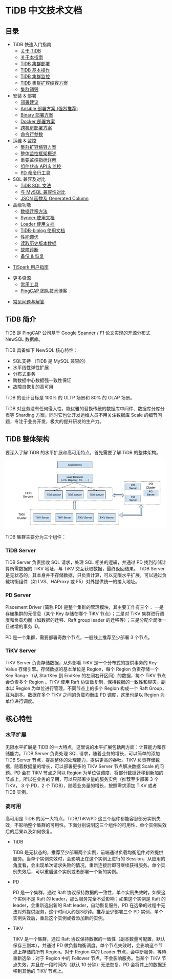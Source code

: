 # TiDB 中文技术文档

## 目录

+ TiDB 快速入门指南
  - [关于 TiDB](QUICKSTART.md#关于-tidb)
  - [关于本指南](QUICKSTART.md#关于本指南)
  - [TiDB 集群部署](QUICKSTART.md#tidb-集群部署)
  - [TiDB 基本操作](QUICKSTART.md#tidb-基本操作)
  - [TiDB 集群监控](QUICKSTART.md#tidb-集群监控)
  - [TiDB 集群扩容缩容方案](QUICKSTART.md#tidb-集群扩容缩容方案)
  - [集群销毁](QUICKSTART.md#集群销毁)
+ 安装 & 部署
  - [部署建议](op-guide/recommendation.md)
  - [Ansible 部署方案 (强烈推荐)](op-guide/ansible-deployment.md)
  - [Binary 部署方案](op-guide/binary-deployment.md)
  - [Docker 部署方案](op-guide/docker-deployment.md)
  - [跨机房部署方案](op-guide/location-awareness.md)
  - [命令行参数](op-guide/configuration.md)
+ 运维 & 监控
  - [集群扩容缩容方案](op-guide/horizontal-scale.md)
  - [整体监控框架概述](op-guide/monitor-overview.md)
  - [重要监控指标详解](op-guide/dashboard-overview-info.md)
  - [组件状态 API & 监控](op-guide/monitor.md)
  - [PD 命令行工具](op-guide/pd-control.md)
+ SQL 兼容及对比
  - [TiDB SQL 文法](sql/README.md)
  - [与 MySQL 兼容性对比](op-guide/mysql-compatibility.md)
  - [JSON 函数及 Generated Column](op-guide/json-functions-generated-column.md)
+ 高级功能
  - [数据迁移方法](op-guide/migration.md)
  - [Syncer 使用文档](tools/syncer.md)
  - [Loader 使用文档](tools/loader.md)
  - [TiDB-binlog 使用文档](op-guide/tidb-binlog.md)
  - [性能调优](op-guide/tune-tikv.md)
  - [读取历史版本数据](op-guide/history-read.md)
  - [故障诊断](trouble-shooting.md)
  - [备份 & 恢复](op-guide/backup-restore.md)
- [TiSpark 用户指南](op-guide/tispark_user_guide.md)
+ 更多资源
  - [常用工具](https://github.com/pingcap/tidb-tools)
  - [PingCAP 团队技术博客](https://pingcap.com/bloglist-zh.html)
- [常见问题与解答](FAQ.md)

## TiDB 简介

TiDB 是 PingCAP 公司基于 Google [Spanner](http://research.google.com/archive/spanner.html) / [F1](http://research.google.com/pubs/pub41344.html) 论文实现的开源分布式 NewSQL 数据库。

TiDB 具备如下 NewSQL 核心特性：

* SQL支持 （TiDB 是 MySQL 兼容的）
* 水平线性弹性扩展
* 分布式事务
* 跨数据中心数据强一致性保证
* 故障自恢复的高可用

TiDB 的设计目标是 100% 的 OLTP 场景和 80% 的 OLAP 场景。

TiDB 对业务没有任何侵入性，能优雅的替换传统的数据库中间件、数据库分库分表等 Sharding 方案。同时它也让开发运维人员不用关注数据库 Scale 的细节问题，专注于业务开发，极大的提升研发的生产力。

## TiDB 整体架构

要深入了解 TiDB 的水平扩展和高可用特点，首先需要了解 TiDB 的整体架构。

![TiDB Architecture](media/tidb-architecture.png)

TiDB 集群主要分为三个组件：

### TiDB Server

TiDB Server 负责接收 SQL 请求，处理 SQL 相关的逻辑，并通过 PD 找到存储计算所需数据的 TiKV 地址，与 TiKV 交互获取数据，最终返回结果。
TiDB Server 是无状态的，其本身并不存储数据，只负责计算，可以无限水平扩展，可以通过负载均衡组件（如 LVS、HAProxy 或 F5）对外提供统一的接入地址。

### PD Server

Placement Driver (简称 PD) 是整个集群的管理模块，其主要工作有三个： 一是存储集群的元信息（某个 Key 存储在哪个 TiKV 节点）；二是对 TiKV 集群进行调度和负载均衡（如数据的迁移、Raft group leader 的迁移等）；三是分配全局唯一且递增的事务 ID。

PD 是一个集群，需要部署奇数个节点，一般线上推荐至少部署 3 个节点。

### TiKV Server

TiKV Server 负责存储数据，从外部看 TiKV 是一个分布式的提供事务的 Key-Value 存储引擎。存储数据的基本单位是 Region，每个 Region 负责存储一个 Key Range （从 StartKey 到 EndKey 的左闭右开区间）的数据，每个 TiKV 节点会负责多个 Region 。TiKV 使用 Raft 协议做复制，保持数据的一致性和容灾。副本以 Region 为单位进行管理，不同节点上的多个 Region 构成一个 Raft Group，互为副本。数据在多个 TiKV 之间的负载均衡由 PD 调度，这里也是以 Region 为单位进行调度。

## 核心特性

### 水平扩展

无限水平扩展是 TiDB 的一大特点，这里说的水平扩展包括两方面：计算能力和存储能力。TiDB Server 负责处理 SQL 请求，随着业务的增长，可以简单的添加 TiDB Server 节点，提高整体的处理能力，提供更高的吞吐。TiKV 负责存储数据，随着数据量的增长，可以部署更多的 TiKV Server 节点解决数据 Scale 的问题。PD 会在 TiKV 节点之间以 Region 为单位做调度，将部分数据迁移到新加的节点上。所以在业务的早期，可以只部署少量的服务实例（推荐至少部署 3 个 TiKV， 3 个 PD，2 个 TiDB），随着业务量的增长，按照需求添加 TiKV 或者 TiDB 实例。

### 高可用

高可用是 TiDB 的另一大特点，TiDB/TiKV/PD 这三个组件都能容忍部分实例失效，不影响整个集群的可用性。下面分别说明这三个组件的可用性、单个实例失效后的后果以及如何恢复。

+   TiDB

    TiDB 是无状态的，推荐至少部署两个实例，前端通过负载均衡组件对外提供服务。当单个实例失效时，会影响正在这个实例上进行的 Session，从应用的角度看，会出现单次请求失败的情况，重新连接后即可继续获得服务。单个实例失效后，可以重启这个实例或者部署一个新的实例。

+   PD

    PD 是一个集群，通过 Raft 协议保持数据的一致性，单个实例失效时，如果这个实例不是 Raft 的 leader，那么服务完全不受影响；如果这个实例是 Raft 的 leader，会重新选出新的 Raft leader，自动恢复服务。PD 在选举的过程中无法对外提供服务，这个时间大约是3秒钟。推荐至少部署三个 PD 实例，单个实例失效后，重启这个实例或者添加新的实例。

+   TiKV

    TiKV 是一个集群，通过 Raft 协议保持数据的一致性（副本数量可配置，默认保存三副本），并通过 PD 做负载均衡调度。单个节点失效时，会影响这个节点上存储的所有 Region。对于 Region 中的 Leader 节点，会中断服务，等待重新选举；对于 Region 中的 Follower 节点，不会影响服务。当某个 TiKV 节点失效，并且在一段时间内（默认 10 分钟）无法恢复，PD 会将其上的数据迁移到其他的 TiKV 节点上。
